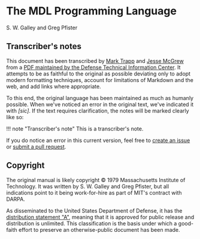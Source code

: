 # The MDL Programming Language

S. W. Galley and Greg Pfister

## Transcriber's notes

This document has been transcribed by [Mark Trapp](https://marktrapp.com) and [Jesse McGrew](https://bitbucket.org/jmcgrew) from a [PDF maintained by the Defense Technical Information Center](http://www.dtic.mil/docs/citations/ADA070930). It attempts to be as faithful to the original as possible deviating only to adopt modern formatting techniques, account for limitations of Markdown and the web, and add links where appropriate.

To this end, the original language has been maintained as much as humanly possible. When we've noticed an error in the original text, we've indicated it with *[sic]*. If the text requires clarification, the notes will be marked clearly like so:

!!! note "Transcriber's note"
    This is a transcriber's note.

If you do notice an error in this current version, feel free to [create an issue](https://github.com/taradinoc/mdl-docs/issues) or [submit a pull request](https://github.com/taradinoc/mdl-docs/pulls).

## Copyright

The original manual is likely copyright © 1979 Massachusetts Institute of Technology. It was written by S. W. Galley and Greg Pfister, but all indications point to it being work-for-hire as part of MIT's contract with DARPA.

As disseminated to the United States Department of Defense, it has the [distribution statement "A"](http://www.dtic.mil/dtic/submit/distribution_statements.html), meaning that it is approved for public release and distribution is unlimited. This classification is the basis under which a good-faith effort to preserve an otherwise-public document has been made.
